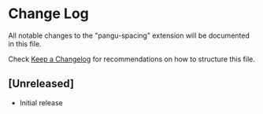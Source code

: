 # Change Log
All notable changes to the "pangu-spacing" extension will be documented in this file.

Check [Keep a Changelog](http://keepachangelog.com/) for recommendations on how to structure this file.

## [Unreleased]
- Initial release